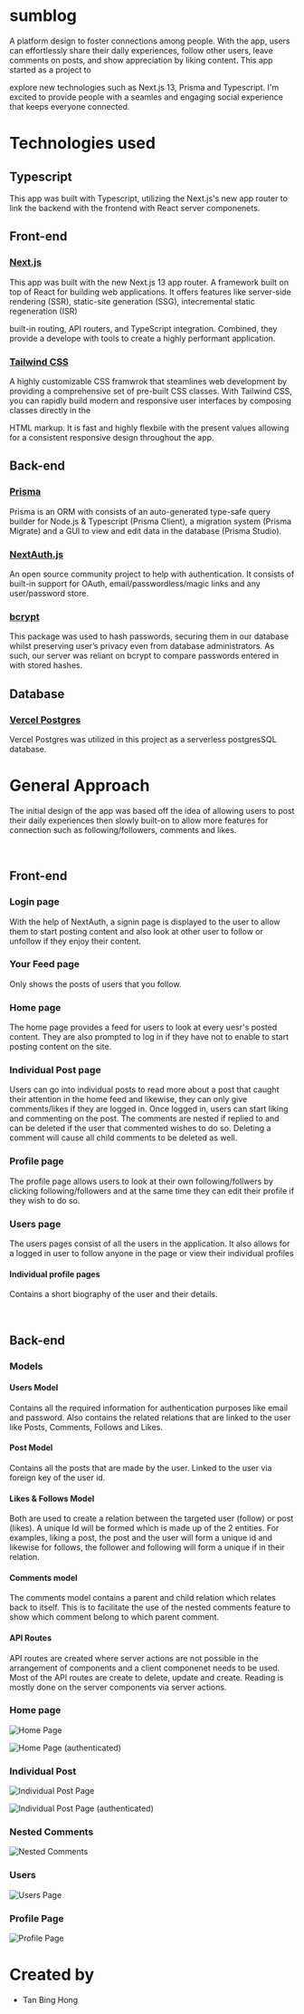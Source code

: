 # sumblog

A platform design to foster connections among people. With the app, users can effortlessly share their daily experiences, follow other users, leave comments on posts, and show appreciation by liking content. This app started as a project to

explore new technologies such as Next.js 13, Prisma and Typescript. I'm excited to provide people with a seamles and engaging social experience that keeps everyone connected.

# Technologies used

## Typescript

This app was built with Typescript, utilizing the Next.js's new app router to link the backend with the frontend with React server componenets.

## Front-end

### <a href="https://nextjs.org/" target="_blank" >Next.js</a>

This app was built with the new Next.js 13 app router. A framework built on top of React for building web applications. It offers features like server-side rendering (SSR), static-site generation (SSG), intecremental static regeneration (ISR)

built-in routing, API routers, and TypeScript integration. Combined, they provide a develope with tools to create a highly performant application.

### <a href="https://tailwindcss.com/" target="_blank" >Tailwind CSS</a>

A highly customizable CSS framwrok that steamlines web development by providing a comprehensive set of pre-built CSS classes. With Tailwind CSS, you can rapidly build modern and responsive user interfaces by composing classes directly in the

HTML markup. It is fast and highly flexbile with the present values allowing for a consistent responsive design throughout the app.

## Back-end

### <a href="https://www.prisma.io/" target="_blank" >Prisma</a>

Prisma is an ORM with consists of an auto-generated type-safe query builder for Node.js & Typescript (Prisma Client), a migration system (Prisma Migrate) and a GUI to view and edit data in the database (Prisma Studio).

### <a href="https://next-auth.js.org/" target="_blank" >NextAuth.js</a>

An open source community project to help with authentication. It consists of built-in support for OAuth, email/passwordless/magic links and any user/password store.

### <a href="https://github.com/kelektiv/node.bcrypt.js" target="_blank" >bcrypt</a>

This package was used to hash passwords, securing them in our database whilst preserving user’s privacy even from database administrators. As such, our server was reliant on bcrypt to compare passwords entered in with stored hashes.

## Database

### <a href="https://vercel.com/storage/postgres" target="_blank" >Vercel Postgres</a>

Vercel Postgres was utilized in this project as a serverless postgresSQL database.

# General Approach

The initial design of the app was based off the idea of allowing users to post their daily experiences then slowly built-on to allow more features for connection such as following/followers, comments and likes.

<br/>

## Front-end

### Login page

With the help of NextAuth, a signin page is displayed to the user to allow them to start posting content and also look at other user to follow or unfollow if they enjoy their content.

### Your Feed page

Only shows the posts of users that you follow.

### Home page

The home page provides a feed for users to look at every uesr's posted content. They are also prompted to log in if they have not to enable to start posting content on the site.

### Individual Post page

Users can go into individual posts to read more about a post that caught their attention in the home feed and likewise, they can only give comments/likes if they are logged in. Once logged in, users can start liking and commenting on the post. The comments are nested if replied to and can be deleted if the user that commented wishes to do so. Deleting a comment will cause all child comments to be deleted as well.

### Profile page

The profile page allows users to look at their own following/follwers by clicking following/followers and at the same time they can edit their profile if they wish to do so.

### Users page

The users pages consist of all the users in the application. It also allows for a logged in user to follow anyone in the page or view their individual profiles

#### Individual profile pages

Contains a short biography of the user and their details.

<br/>

## Back-end

### Models

#### Users Model

Contains all the required information for authentication purposes like email and password. Also contains the related relations that are linked to the user like Posts, Comments, Follows and Likes.

#### Post Model

Contains all the posts that are made by the user. Linked to the user via foreign key of the user id.

#### Likes & Follows Model

Both are used to create a relation between the targeted user (follow) or post (likes). A unique Id will be formed which is made up of the 2 entities. For examples, liking a post, the post and the user will form a unique id and likewise for follows, the follower and following will form a unique if in their relation.

#### Comments model

The comments model contains a parent and child relation which relates back to itself. This is to facilitate the use of the nested comments feature to show which comment belong to which parent comment.

#### API Routes

API routes are created where server actions are not possible in the arrangement of components and a client componenet needs to be used. Most of the API routes are create to delete, update and create. Reading is mostly done on the server components via server actions.

### Home page

![Home Page](sumblog/public/assets/homepage.png)

![Home Page (authenticated)](sumblog/public/assets/homepageauthenitcated.png)

### Individual Post

![Individual Post Page](sumblog/public/assets/individualpostpage.png)

![Individual Post Page (authenticated)](sumblog/public/assets/individualpost.png)

### Nested Comments

![Nested Comments](sumblog/public/assets/nestedcomments.png)

### Users

![Users Page](sumblog/public/assets/userspage.png)

### Profile Page

![Profile Page](sumblog/public/assets/profilepage.png)

# Created by

- Tan Bing Hong
